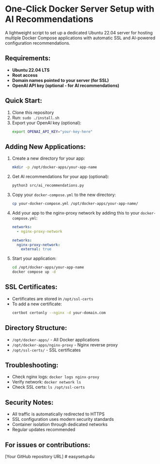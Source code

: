 # One-Click Docker Server Setup with AI Recommendations

A lightweight script to set up a dedicated Ubuntu 22.04 server for hosting multiple Docker Compose applications with automatic SSL and AI-powered configuration recommendations.

## Requirements:
- **Ubuntu 22.04 LTS**
- **Root access**
- **Domain names pointed to your server (for SSL)**
- **OpenAI API key (optional - for AI recommendations)**

## Quick Start:
1. Clone this repository
2. Run: `sudo ./install.sh`
3. Export your OpenAI key (optional):
   ```bash
   export OPENAI_API_KEY="your-key-here"
   ```

## Adding New Applications:
1. Create a new directory for your app:
   ```bash
   mkdir -p /opt/docker-apps/your-app-name
   ```

2. Get AI recommendations for your app (optional):
   ```bash
   python3 src/ai_recommendations.py
   ```

3. Copy your `docker-compose.yml` to the new directory:
   ```bash
   cp your-docker-compose.yml /opt/docker-apps/your-app-name/
   ```

4. Add your app to the nginx-proxy network by adding this to your `docker-compose.yml`:
   ```yaml
   networks:
     - nginx-proxy-network

   networks:
     nginx-proxy-network:
       external: true
   ```

5. Start your application:
   ```bash
   cd /opt/docker-apps/your-app-name
   docker compose up -d
   ```

## SSL Certificates:
- Certificates are stored in `/opt/ssl-certs`
- To add a new certificate:
  ```bash
  certbot certonly --nginx -d your-domain.com
  ```

## Directory Structure:
- `/opt/docker-apps/`           - All Docker applications
- `/opt/docker-apps/nginx-proxy` - Nginx reverse proxy
- `/opt/ssl-certs/`             - SSL certificates

## Troubleshooting:
- Check nginx logs: `docker logs nginx-proxy`
- Verify network: `docker network ls`
- Check SSL certs: `ls /opt/ssl-certs`

## Security Notes:
- All traffic is automatically redirected to HTTPS
- SSL configuration uses modern security standards
- Container isolation through dedicated networks
- Regular updates recommended

## For issues or contributions:
[Your GitHub repository URL] # easysetup4u
